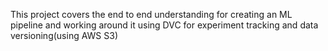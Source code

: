This project covers the end to end understanding for creating an ML pipeline and working around it using DVC for experiment tracking and data versioning(using AWS S3)
